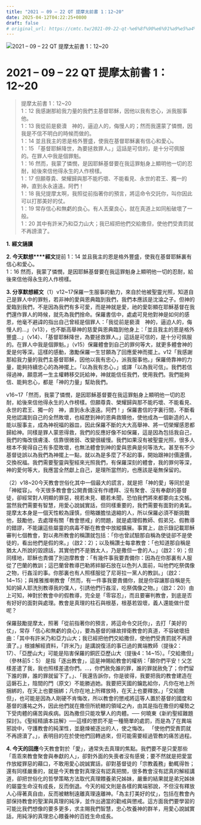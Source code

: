 ```yaml
---
title: "2021 – 09 – 22 QT 提摩太前書 1：12~20"
date: 2025-04-12T04:22:25+0800
draft: false
# original_url: https://cmtc.tw/2021-09-22-qt-%e6%8f%90%e6%91%a9%e5%a4%aa%e5%89%8d%e6%9b%b8-1%ef%bc%9a1220
---
```


![2021 – 09 – 22 QT 提摩太前書 1：12~20](/images/qt.jpg   "2021 – 09 – 22 QT 提摩太前書 1：12~20")

# 2021 – 09 – 22 QT 提摩太前書 1：12~20

> 提摩太前書 1：12~20  
> 1：12 我感謝那給我力量的我們主基督耶穌，因他以我有忠心，派我服事他。  
> 1：13 我從前是褻瀆　神的，逼迫人的，侮慢人的；然而我還蒙了憐憫，因我是不信不明白的時候而做的。  
> 1：14 並且我主的恩是格外豐盛，使我在基督耶穌裏有信心和愛心。  
> 1：15 「基督耶穌降世，為要拯救罪人。」這話是可信的，是十分可佩服的。在罪人中我是個罪魁。  
> 1：16 然而，我蒙了憐憫，是因耶穌基督要在我這罪魁身上顯明他一切的忍耐，給後來信他得永生的人作榜樣。  
> 1：17 但願尊貴、榮耀歸與那不能朽壞、不能看見、永世的君王、獨一的　神，直到永永遠遠。阿們！  
> 1：18 我兒提摩太啊，我照從前指著你的預言，將這命令交託你，叫你因此可以打那美好的仗。  
> 1：19 常存信心和無虧的良心。有人丟棄良心，就在真道上如同船破壞了一般。  
> 1：20 其中有許米乃和亞力山大；我已經把他們交給撒但，使他們受責罰就不再謗瀆了。

**1.** **經文誦讀**

**2. 今天默想****經文**提前 1：14 並且我主的恩是格外豐盛，使我在基督耶穌裏有信心和愛心。  
1：16 然而，我蒙了憐憫，是因耶穌基督要在我這罪魁身上顯明他一切的忍耐，給後來信他得永生的人作榜樣。

**3. 分享默想經文**（1）v12~17保羅一生服事的動力，來自於他被聖靈光照，知道自己是罪人中的罪𣁽，若非神的愛與恩典臨到我們，我們本應該是沈淪之子。但神的愛臨到我們，不是因為我們有多可愛，而是神就是愛，祂的愛彰顯在耶穌基督在我們還作罪人的時候，就先為我們捨命。保羅書信中，處處可見他對神是如何的感恩，他毫不避諱的指出自己曾經是個罪人：「我從前是褻瀆　神的，逼迫人的，侮慢人的…」（v13），也不斷高舉神的慈愛與恩典臨到他身上：「並且我主的恩是格外豐盛…」（v14）、「基督耶穌降世，為要拯救罪人。」這話是可信的，是十分可佩服的。在罪人中我是個罪魁。」（v15）保羅體會到自己的罪何等大，就更多體會神的愛是何等深。這樣的感動，激勵保羅一生甘願為了回應愛神而擺上。v12「我感謝那給我力量的我們主基督耶穌，因他以我有忠心，派我服事他。」保羅倚靠神的力量，能夠持續忠心的為神擺上。「以為我有忠心，」或譯「以為我可信」。我們若信得過神，願意將一生主權轉移交託給神，神就能信任我們，使用我們。我們能夠信、能夠忠心，都是「神的力量」幫助我們。

v16~17「然而，我蒙了憐憫，是因耶穌基督要在我這罪魁身上顯明他一切的忍耐，給後來信他得永生的人作榜樣。但願尊貴、榮耀歸與那不能朽壞、不能看見、永世的君王、獨一的　神，直到永永遠遠。阿們！」保羅書信的字裏行間，不斷看見他認識到自己的全然敗壞，也經歷到神的恩典救贖他，使他成為一個新造的人，能以服事主，成為神祝福的器皿，因此保羅不斷的大大高舉神、將一切榮耀感恩都歸給神。同樣是罪人蒙恩得救，我們的反應好像不如保羅，這是因為包括我自己，我們的悔改很膚淺、信靠很微弱、改變很緩慢。我們如果沒有被聖靈光照，很多人根本不覺得自己有多麼敗壞，也無法體會到神的愛與恩典是何等浩大。甚至有不少基督徒誤以為我們為神擺上一點，就以為是多麼了不起的事，開始跟神討價還價，交換祝福。我們需要聖靈與聖經來光照我們，有保羅深刻的體會，我的罪何等深，神的愛何等大，我應當全然獻上自己，是理所當然的，也應該是毫無保留的。

（2）v18~20今天教會世俗化其中一個最大的謊言，就是把「神的愛」等同於是「神縱容」。今天很多教會會公開責備沒有作禮拜、沒有聚會、沒有奉獻的基督徒，卻經常對人明顯的罪惡，視若未見、聽若未聞，恐怕我們將來都要向主交帳。當然我們需要有智慧，用愛心說誠實話，但同樣重要的，我們需要有面對的勇氣。提摩太本身是一個天性較為謹慎，但略嫌膽怯退縮的人，所以保羅必須不斷挑戰他，鼓勵他，去處理有關「教會懲戒」的問題，就是處理假教師、假弟兄、假教導的錯謬，不能讓這些屬靈的病毒不斷在教會中放縱擴展。事實上，啟示錄記載耶穌審判七個教會，對以弗所教會的稱讚就包括：「你也曾試驗那自稱為使徒卻不是使徒的，看出他們是假的來。」（啟2：2）；以及稱讚士每拿教會：「也知道那自稱是猶太人所說的毀謗話，其實他們不是猶太人，乃是撒但一會的人。」（啟2：9）；但同樣地，耶穌也責備了別迦摩教會：「有幾件事我要責備你：因為在你那裏有人服從了巴蘭的教訓；這巴蘭曾教導巴勒將絆腳石放在以色列人面前，叫他們吃祭偶像之物，行姦淫的事。你那裏也有人照樣服從了尼哥拉一黨人的教訓。」（啟2：14~15）；與推雅推喇教會「然而，有一件事我要責備你，就是你容讓那自稱是先知的婦人耶洗別教導我的僕人，引誘他們行姦淫，吃祭偶像之物。」（啟2：20）由上可知，神對於教會中的假教導，完全是「零容忍」，而且要審判教會，到底是否有好好的面對與處理。教會是真理的柱石與根基，根基若毀壞，義人還能做什麼呢？

保羅鼓勵提摩太，照著「從前指著你的預言，將這命令交託你」，去打「美好的仗」，常存「信心和無虧的良心」，要為基督的緣故捍衛教會的真道，不容破壞扭曲：「其中有許米乃和亞力山大；我已經把他們交給撒但，使他們受責罰就不再謗瀆了。」根據解經資料，「許米乃」是講說復活的事已過的異端教師（提後2：17）、「亞歷山大」可能是陷害保羅的銅匠亞歷山大（提後4：14~15）。「交給撒但」（參林前5：5） 是指「逐出教會」，這是神賜給教會的權柄：「願你們平安！父怎樣差遣了我，我也照樣差遣你們。…，你們赦免誰的罪，誰的罪就赦免了；你們留下誰的罪，誰的罪就留下了。」、「我還告訴你，你是彼得，我要把我的教會建造在這磐石上，陰間的門（原文）不能勝過她。我要把天國的鑰匙給你，凡你在地上所捆綁的，在天上也要捆綁；凡你在地上所釋放時，在天上也要釋放。」「交給撒但」，也可能是因為人剛硬不肯悔改，所以教會的懲戒將這等人置於基督的國度和基督的護祐之外，因此他們就在撒但所統轄的領域之內，由其是指在撒但的權勢之下受肉體的痛苦與疾病。因為撒但只能攻擊人的肉體。── 何曉東《新約聖經難題探討》。《聖經精讀本註解》──這樣的懲罰不是一種簡單的處罰，而是為了在異端邪說中，守護教會的純潔性，並磨煉被逐出的人，使之悔改。 「使他們受責罰就不再謗瀆了。」，表明目的在於使他們回轉過來，但可能需要經過管教的痛苦過程。

**4. 今天的回應**今天教會對於「愛」，通常失去真理的焦點。我們要不是只愛那些「乖乖來教會聚會與奉獻的人」，卻對外面的失喪者沒有感覺；要不然就是把愛當作放縱罪惡的藉口，不敢用愛心說誠實話，卻對基督徒的「宗教義務」動輒得咎；還有同樣嚴重的，就是今天教會對真理沒有認真把關，很多教會沒有認真的解經講道，卻把世俗化的哲學策略方法取代真理餵養弟兄姊妹，嚴重的結果就是弟兄姊妹的屬靈生命沒有成長，反而倒退。今天的經文則是各樣的異端邪說，不但沒有釋放人心得著真自由，反而被轄制遠離真理遠離神。「為主打美好的仗」，包括在教會內部保持教會的聖潔與真理的純淨，並作出適當的勸戒與懲戒。這方面我們要學習的可能比我們想像的要多更多，求主賜我們智慧，忠心牧養神的群羊，用愛心說誠實話，用純淨的真理忠心餵養神的百姓生命成長。